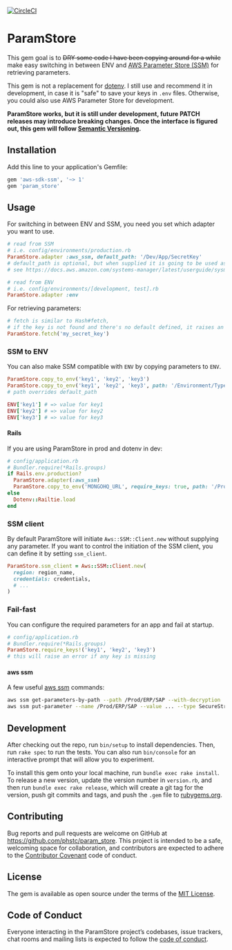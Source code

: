 [![CircleCI](https://circleci.com/gh/phstc/param_store.svg?style=svg)](https://circleci.com/gh/phstc/param_store)

# ParamStore

This gem goal is to <strike>DRY some code I have been copying around for a while</strike> make easy switching in between ENV and [AWS Parameter Store (SSM)](https://docs.aws.amazon.com/systems-manager/latest/userguide/systems-manager-paramstore.html) for retrieving parameters.

This gem is not a replacement for [dotenv](https://github.com/bkeepers/dotenv). I still use and recommend it in development, in case it is "safe" to save your keys in `.env` files. Otherwise, you could also use AWS Parameter Store for development.


**ParamStore works, but it is still under development, future PATCH releases may introduce breaking changes. Once the interface is figured out, this gem will follow [Semantic Versioning](https://semver.org/).**


## Installation

Add this line to your application's Gemfile:

```ruby
gem 'aws-sdk-ssm', '~> 1'
gem 'param_store'
```

## Usage

For switching in between ENV and SSM, you need you set which adapter you want to use.

```ruby
# read from SSM
# i.e. config/environments/production.rb
ParamStore.adapter :aws_ssm, default_path: '/Dev/App/SecretKey'
# default_path is optional, but when supplied it is going to be used as prefix for all lookups
# see https://docs.aws.amazon.com/systems-manager/latest/userguide/sysman-paramstore-su-organize.html

# read from ENV
# i.e. config/environments/[development, test].rb
ParamStore.adapter :env
```

For retrieving parameters:

```ruby
# fetch is similar to Hash#fetch,
# if the key is not found and there's no default defined, it raises an error
ParamStore.fetch('my_secret_key')
```

### SSM to ENV

You can also make SSM compatible with `ENV` by copying parameters to `ENV`.

```ruby
ParamStore.copy_to_env('key1', 'key2', 'key3')
ParamStore.copy_to_env('key1', 'key2', 'key3', path: '/Environment/Type of computer/Application/')
# path overrides default_path

ENV['key1'] # => value for key1
ENV['key2'] # => value for key2
ENV['key3'] # => value for key3
```

#### Rails

If you are using ParamStore in prod and dotenv in dev:

```ruby
# config/application.rb
# Bundler.require(*Rails.groups)
if Rails.env.production?
  ParamStore.adapter(:aws_ssm)
  ParamStore.copy_to_env('MONGOHQ_URL', require_keys: true, path: '/Prod/MyApp/')
else
  Dotenv::Railtie.load
end
```


### SSM client

By default ParamStore will initiate `Aws::SSM::Client.new` without supplying any parameter. If you want to control the initiation of the SSM client, you can define it by setting `ssm_client`.


```ruby
ParamStore.ssm_client = Aws::SSM::Client.new(
  region: region_name,
  credentials: credentials,
  # ...
)
```

### Fail-fast

You can configure the required parameters for an app and fail at startup.

```ruby
# config/application.rb
# Bundler.require(*Rails.groups)
ParamStore.require_keys!('key1', 'key2', 'key3')
# this will raise an error if any key is missing
```

#### aws ssm

A few useful [aws ssm](https://docs.aws.amazon.com/cli/latest/reference/ssm/index.html) commands:

```sh
aws ssm get-parameters-by-path --path /Prod/ERP/SAP --with-decryption
aws ssm put-parameter --name /Prod/ERP/SAP --value ... --type SecureString
```

## Development

After checking out the repo, run `bin/setup` to install dependencies. Then, run `rake spec` to run the tests. You can also run `bin/console` for an interactive prompt that will allow you to experiment.

To install this gem onto your local machine, run `bundle exec rake install`. To release a new version, update the version number in `version.rb`, and then run `bundle exec rake release`, which will create a git tag for the version, push git commits and tags, and push the `.gem` file to [rubygems.org](https://rubygems.org).

## Contributing

Bug reports and pull requests are welcome on GitHub at https://github.com/phstc/param_store. This project is intended to be a safe, welcoming space for collaboration, and contributors are expected to adhere to the [Contributor Covenant](http://contributor-covenant.org) code of conduct.

## License

The gem is available as open source under the terms of the [MIT License](https://opensource.org/licenses/MIT).

## Code of Conduct

Everyone interacting in the ParamStore project’s codebases, issue trackers, chat rooms and mailing lists is expected to follow the [code of conduct](https://github.com/phstc/param_store/blob/master/CODE_OF_CONDUCT.md).
